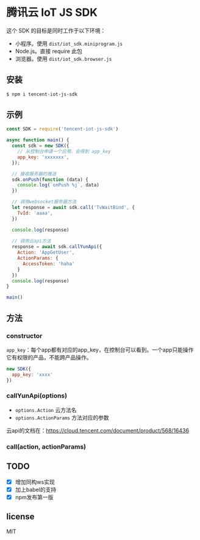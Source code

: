 # 腾讯云 IoT JS SDK

这个 SDK 的目标是同时工作于以下环境：

* 小程序。使用 `dist/iot_sdk.miniprogram.js`
* Node.js。直接 require 此包
* 浏览器。使用 `dist/iot_sdk.browser.js`

## 安装

```bash
$ npm i tencent-iot-js-sdk
```

## 示例

```js
const SDK = require('tencent-iot-js-sdk')

async function main() {
  const sdk = new SDK({
    // 从控制台申请一个应用，会得到 app_key
    app_key: 'xxxxxxx',
  });

  // 接收服务器的推送
  sdk.onPush(function (data) {
    console.log(`onPush %j`, data)
  })

  // 调用websocket服务器方法
  let response = await sdk.call('TvWaitBind', {
    TvId: 'aaaa',
  })

  console.log(response)
  
  // 调用云api方法
  response = await sdk.callYunApi({
    Action: 'AppGetUser',
    ActionParams: {
      AccessToken: 'haha'
    }
  })
  console.log(response)
}

main()
```

## 方法

### constructor

`app_key`：每个app都有对应的app_key，在控制台可以看到。一个app只能操作它有权限的产品，不能跨产品操作。

```js
new SDK({
  app_key: 'xxxx'
})
```

### callYunApi(options)

* `options.Action` 云方法名
* `options.ActionParams` 方法对应的参数

云api的文档在：https://cloud.tencent.com/document/product/568/16436

### call(action, actionParams)



## TODO

* [x] 增加同构ws实现
* [x] 加上babel的支持
* [x] npm发布第一版

## license

MIT